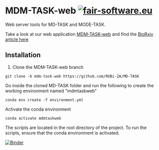 # MDM-TASK-web [![fair-software.eu](https://img.shields.io/badge/fair--software.eu-%E2%97%8F%20%20%E2%97%8F%20%20%E2%97%8B%20%20%E2%97%8F%20%20%E2%97%8B-orange)](https://fair-software.eu)

Web server tools for MD-TASK and MODE-TASK.

Take a look at our web application [MDM-TASK-web](https://mdmtaskweb.rubi.ru.ac.za/) and find the [BioRxiv article here](https://www.biorxiv.org/content/10.1101/2021.01.29.428734v1)


## Installation
1. Clone the MDM-TASK-web branch
```
git clone -b mdm-task-web https://github.com/RUBi-ZA/MD-TASK
```
Go inside the cloned MD-TASK folder and run the following to create the working environment named "mdmtaskweb"
```
conda env create -f environment.yml
```
Activate the conda environment
```
conda activate mdmtaskweb
```
The scripts are located in the root directory of the project. To run the scripts, ensure that the conda environment is activated. 

[![Binder](https://mybinder.org/badge_logo.svg)](https://mybinder.org/v2/gh/RUBi-ZA/MD-TASK/mdmtask-dev?filepath=example%2Fmdmtaskweb_tutorial.ipynb)
